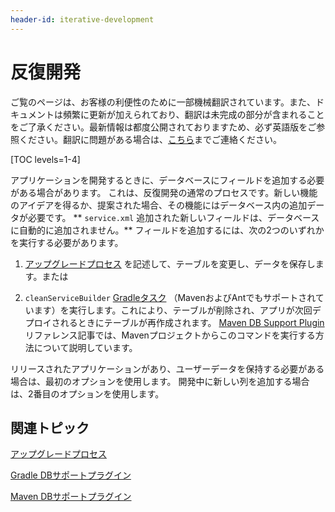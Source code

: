 ```yaml
---
header-id: iterative-development
---
```


# 反復開発

<p class="alert alert-info"><span class="wysiwyg-color-blue120">ご覧のページは、お客様の利便性のために一部機械翻訳されています。また、ドキュメントは頻繁に更新が加えられており、翻訳は未完成の部分が含まれることをご了承ください。最新情報は都度公開されておりますため、必ず英語版をご参照ください。翻訳に問題がある場合は、<a href="mailto:support-content-jp@liferay.com">こちら</a>までご連絡ください。</span></p>

[TOC levels=1-4]

アプリケーションを開発するときに、データベースにフィールドを追加する必要がある場合があります。 これは、反復開発の通常のプロセスです。新しい機能のアイデアを得るか、提案された場合、その機能にはデータベース内の追加データが必要です。 ** `service.xml` 追加された新しいフィールドは、データベースに自動的に追加されません。** フィールドを追加するには、次の2つのいずれかを実行する必要があります。

1.  [アップグレードプロセス](/docs/7-1/tutorials/-/knowledge_base/t/creating-an-upgrade-process-for-your-app) を記述して、テーブルを変更し、データを保存します。または

2.  `cleanServiceBuilder` [Gradleタスク](/docs/7-1/reference/-/knowledge_base/r/db-support-gradle-plugin) （MavenおよびAntでもサポートされています）を実行します。これにより、テーブルが削除され、アプリが次回デプロイされるときにテーブルが再作成されます。 [Maven DB Support Plugin](/docs/7-1/reference/-/knowledge_base/r/db-support-plugin) リファレンス記事では、Mavenプロジェクトからこのコマンドを実行する方法について説明しています。

リリースされたアプリケーションがあり、ユーザーデータを保持する必要がある場合は、最初のオプションを使用します。 開発中に新しい列を追加する場合は、2番目のオプションを使用します。

## 関連トピック

[アップグレードプロセス](/docs/7-1/tutorials/-/knowledge_base/t/creating-an-upgrade-process-for-your-app)

[Gradle DBサポートプラグイン](/docs/7-1/reference/-/knowledge_base/r/db-support-gradle-plugin)

[Maven DBサポートプラグイン](/docs/7-1/reference/-/knowledge_base/r/db-support-plugin)
